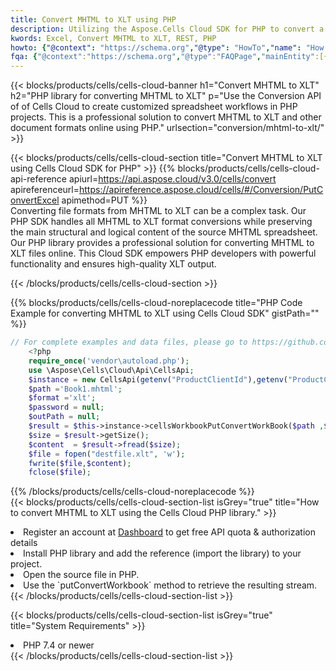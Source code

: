 ```yaml
---
title: Convert MHTML to XLT using PHP 
description: Utilizing the Aspose.Cells Cloud SDK for PHP to convert a MHTML format file to a XLT format file. 
kwords: Excel, Convert MHTML to XLT, REST, PHP
howto: {"@context": "https://schema.org","@type": "HowTo","name": "How to convert MHTML to XLT using the Cells Cloud PHP library.","description": "How to convert MHTML to XLT using the Cells Cloud PHP library.","image": {"@type": "ImageObject"},"url": "/php/conversion/mhtml-to-xlt/","step": [{ "@type": "HowToStep","name": "How to convert MHTML to XLT using the Cells Cloud PHP library. step 1", "image": {"@type": "ImageObject",},"url": "/php/conversion/mhtml-to-xlt/","text": "Register an account at <a href='https://dashboard.aspose.cloud/'>Dashboard</a> to get free API quota & authorization details",},{ "@type": "HowToStep","name": "How to convert MHTML to XLT using the Cells Cloud PHP library. step 1", "image": {"@type": "ImageObject",},"url": "/php/conversion/mhtml-to-xlt/","text": "Install PHP library and add the reference (import the library) to your project.",},{ "@type": "HowToStep","name": "How to convert MHTML to XLT using the Cells Cloud PHP library. step 1", "image": {"@type": "ImageObject",},"url": "/php/conversion/mhtml-to-xlt/","text": "Open the source file in PHP.",},{ "@type": "HowToStep","name": "How to convert MHTML to XLT using the Cells Cloud PHP library. step 1", "image": {"@type": "ImageObject",},"url": "/php/conversion/mhtml-to-xlt/","text": "Use the `putConvertWorkbook` method to retrieve the resulting stream.",}, ],"supply": {"@type": "HowToSupply","name": "document"},"tool": [{"@type": "HowToTool","name": "phpstorm, Visual Studio Code, Eclipse"},{"@type": "HowToTool","name": "Aspose Cells"}],"totalTime": "PT6M"}
fqa: {"@context":"https://schema.org","@type":"FAQPage","mainEntity":[{"@type":"Question","name":"Why convert file formats in C# using REST API?","acceptedAnswer":{"@type":"Answer","text":"Documents are encoded in many ways, and some files may be incompatible with the software you use. To open and read such files, just convert them to appropriate file formats.<br/><ol><li>Install .NET SDK and add the reference (import the library) to your project.</li><li>Open the source file in C# using REST API.</li><li>Call the PutConvertWorkbookRequest() method, passing an output filename with required extension.</li><li>Get the result of conversion as a separate file.</li></ol>"}},{"@type":"Question","name":"What file formats can I convert with your C# library?","acceptedAnswer":{"@type":"Answer","text":"We support a variety of file formats for conversion using .NET library, including XLSX, Excel, xls , PDF, CSV, HTML, Markdown, XML, PNG, JPG, TIFF, Json, TXT and many more."}},{"@type":"Question","name":"What is the maximum allowed file size for conversion using this .NET library?","acceptedAnswer":{"@type":"Answer","text":"There are no file size limits for format conversions using .NET library."}}]}
---
```



{{< blocks/products/cells/cells-cloud-banner h1="Convert MHTML to XLT" h2="PHP library for converting MHTML to XLT" p="Use the Conversion API of of Cells Cloud to create customized spreadsheet workflows in PHP projects. This is a professional solution to convert MHTML to XLT and other document formats online using PHP." urlsection="conversion/mhtml-to-xlt/" >}}

{{< blocks/products/cells/cells-cloud-section  title="Convert MHTML to XLT using Cells Cloud SDK for PHP" >}}
{{% blocks/products/cells/cells-cloud-api-reference  apiurl=https://api.aspose.cloud/v3.0/cells/convert  apireferenceurl=https://apireference.aspose.cloud/cells/#/Conversion/PutConvertExcel  apimethod=PUT %}}
<br/>
Converting file formats from MHTML to XLT can be a complex task. Our PHP SDK handles all MHTML to XLT format conversions while preserving the main structural and logical content of the source MHTML spreadsheet. Our PHP library provides a professional solution for converting MHTML to XLT files online. This Cloud SDK empowers PHP developers with powerful functionality and ensures high-quality XLT output.

{{< /blocks/products/cells/cells-cloud-section >}}

{{% blocks/products/cells/cells-cloud-noreplacecode title="PHP Code Example for converting MHTML to XLT using Cells Cloud SDK" gistPath="" %}}
 
```php
// For complete examples and data files, please go to https://github.com/aspose-cells-cloud/aspose-cells-cloud-php/
    <?php
    require_once('vendor\autoload.php');
    use \Aspose\Cells\Cloud\Api\CellsApi;
    $instance = new CellsApi(getenv("ProductClientId"),getenv("ProductClientSecret"));
    $path ='Book1.mhtml';    
    $format ='xlt';
    $password = null;
    $outPath = null;      
    $result = $this->instance->cellsWorkbookPutConvertWorkBook($path ,$format, $password,  $outPath);
    $size = $result->getSize();
    $content  = $result->fread($size);
    $file = fopen("destfile.xlt", 'w');
    fwrite($file,$content);
    fclose($file);
```
 
{{% /blocks/products/cells/cells-cloud-noreplacecode  %}}
<br/>
{{< blocks/products/cells/cells-cloud-section-list isGrey="true"  title="How to convert MHTML to XLT using the Cells Cloud PHP library." >}}
<li>Register an account at <a href="https://dashboard.aspose.cloud/">Dashboard</a> to get free API quota & authorization details</li>
<li>Install PHP library and add the reference (import the library) to your project.</li>
<li>Open the source file in PHP.</li>
<li>Use the `putConvertWorkbook` method to retrieve the resulting stream.</li>
{{< /blocks/products/cells/cells-cloud-section-list >}}

{{< blocks/products/cells/cells-cloud-section-list isGrey="true"  title="System Requirements" >}}
<li>PHP 7.4 or newer</li>
{{< /blocks/products/cells/cells-cloud-section-list >}}
